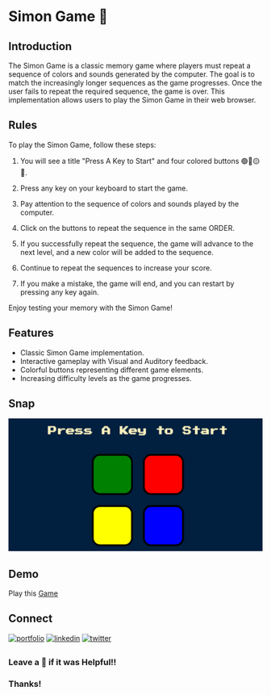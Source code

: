 # Simon Game 🏅

## Introduction

The Simon Game is a classic memory game where players must repeat a sequence of colors and sounds generated by the computer. The goal is to match the increasingly longer sequences as the game progresses. Once the user fails to repeat the required sequence, the game is over. This implementation allows users to play the Simon Game in their web browser. 

## Rules

To play the Simon Game, follow these steps:

1. You will see a title "Press A Key to Start" and four colored buttons 🟢🔴🟡🔵.

2. Press any key on your keyboard to start the game.

3. Pay attention to the sequence of colors and sounds played by the computer.

4. Click on the buttons to repeat the sequence in the same ORDER.

5. If you successfully repeat the sequence, the game will advance to the next level, and a new color will be added to the sequence.

6. Continue to repeat the sequences to increase your score.

7. If you make a mistake, the game will end, and you can restart by pressing any key again.

Enjoy testing your memory with the Simon Game!


## Features

- Classic Simon Game implementation.
- Interactive gameplay with Visual and Auditory feedback.
- Colorful buttons representing different game elements.
- Increasing difficulty levels as the game progresses.

## Snap

![snap](snap.png)


## Demo

Play this [Game](https://alokverma18.github.io/Simon-Game/)

## Connect 
[![portfolio](https://img.shields.io/badge/my_portfolio-000?style=for-the-badge&logo=ko-fi&logoColor=white)](https://alokverma18.github.io/)
[![linkedin](https://img.shields.io/badge/linkedin-0A66C2?style=for-the-badge&logo=linkedin&logoColor=white)](https://www.linkedin.com/in/alokverma18/)
[![twitter](https://img.shields.io/badge/twitter-1DA1F2?style=for-the-badge&logo=twitter&logoColor=white)](https://twitter.com/ak_verma18)


## 
### Leave a 🌟 if it was Helpful!!
### Thanks!

